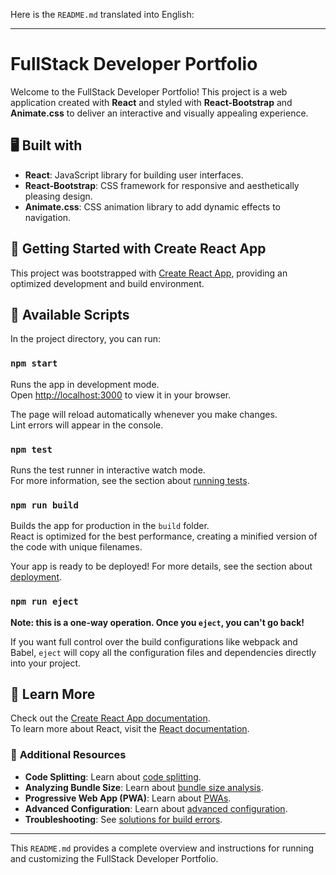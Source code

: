 Here is the `README.md` translated into English:

---

# FullStack Developer Portfolio

Welcome to the FullStack Developer Portfolio! This project is a web application created with **React** and styled with **React-Bootstrap** and **Animate.css** to deliver an interactive and visually appealing experience.

## 🖥️ **Built with**

- **React**: JavaScript library for building user interfaces.
- **React-Bootstrap**: CSS framework for responsive and aesthetically pleasing design.
- **Animate.css**: CSS animation library to add dynamic effects to navigation.

## 🚀 **Getting Started with Create React App**

This project was bootstrapped with [Create React App](https://github.com/facebook/create-react-app), providing an optimized development and build environment.

## 📜 **Available Scripts**

In the project directory, you can run:

### `npm start`

Runs the app in development mode.\
Open [http://localhost:3000](http://localhost:3000) to view it in your browser.

The page will reload automatically whenever you make changes.\
Lint errors will appear in the console.

### `npm test`

Runs the test runner in interactive watch mode.\
For more information, see the section about [running tests](https://facebook.github.io/create-react-app/docs/running-tests).

### `npm run build`

Builds the app for production in the `build` folder.\
React is optimized for the best performance, creating a minified version of the code with unique filenames.

Your app is ready to be deployed! For more details, see the section about [deployment](https://facebook.github.io/create-react-app/docs/deployment).

### `npm run eject`

**Note: this is a one-way operation. Once you `eject`, you can't go back!**

If you want full control over the build configurations like webpack and Babel, `eject` will copy all the configuration files and dependencies directly into your project.

## 📘 **Learn More**

Check out the [Create React App documentation](https://facebook.github.io/create-react-app/docs/getting-started).\
To learn more about React, visit the [React documentation](https://reactjs.org/).

### 📂 **Additional Resources**

- **Code Splitting**: Learn about [code splitting](https://facebook.github.io/create-react-app/docs/code-splitting).
- **Analyzing Bundle Size**: Learn about [bundle size analysis](https://facebook.github.io/create-react-app/docs/analyzing-the-bundle-size).
- **Progressive Web App (PWA)**: Learn about [PWAs](https://facebook.github.io/create-react-app/docs/making-a-progressive-web-app).
- **Advanced Configuration**: Learn about [advanced configuration](https://facebook.github.io/create-react-app/docs/advanced-configuration).
- **Troubleshooting**: See [solutions for build errors](https://facebook.github.io/create-react-app/docs/troubleshooting#npm-run-build-fails-to-minify).

---

This `README.md` provides a complete overview and instructions for running and customizing the FullStack Developer Portfolio.
